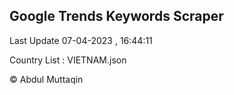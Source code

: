 

## Google Trends Keywords Scraper 
 
Last Update 07-04-2023 , 16:44:11

Country List :
VIETNAM.json



© Abdul Muttaqin 
